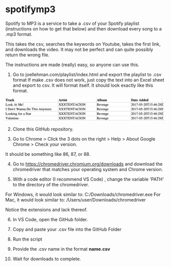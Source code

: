 # spotifymp3 
Spotify to MP3 is a service to take a .csv of your Spotify playlist (instructions on how to get that below) and then download every song to a .mp3 format.

This takes the csv, searches the keywords on Youtube, takes the first link, and downloads the video. It may not be perfect and can quite possibly return the wrong file.

The instructions are made (really) easy, so anyone can use this.




1) Go to joellehman.com/playlist/index.html and export the playlist to .csv format If make .csv does not work, just copy the text into an Excel sheet and export to csv. It will format itself. It should look exactly like this format.

![alt text](https://raw.githubusercontent.com/BlockchainRev/spotifymp3/main/Images/Screen%20Shot%202021-01-04%20at%2012.11.49%20PM.png?token=ALLIN5635FPXI5TUWROURGK76NS7Y)

2) Clone this GitHub repository. 

3) Go to Chrome > Click the 3 dots on the right > Help > About Google Chrome > Check your version. 

It should be something like 86, 87, or 88.

4) Go to https://chromedriver.chromium.org/downloads and download the chromedriver that matches your operating system and Chrome version.

5) With a code editor (I recommend VS Code) , change the variable 'PATH' to the directory of the chromedriver.

For Windows, it would look similar to: C:/Downloads/chromedriver.exe
For Mac, it would look similar to: /Users/user/Downloads/chromedriver

Notice the extensions and lack thereof.

6) In VS Code, open the GitHub folder.

7) Copy and paste your .csv file into the GitHub Folder

8) Run the script

9) Provide the .csv name in the format **name.csv**

10) Wait for downloads to complete.
